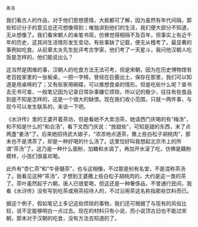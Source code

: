     茶汤 

   我们看古人的作品，对于他们思想感情，大抵都可了解，因为虽然有年代间隔，那些知识分子的意见总还可想像得到；唯独讲到他们的生活，我们便大部分不知道，无从想像了。我们看宋朝人的亲笔书简，仿佛觉得相隔不及百年，但事实上有近千年的历史，这其间生活情形发生变动，有些事缺了记载，便无从稽考了。最显著的事例如吃食。从前章太炎先生批评考古学家，他们考了一天星斗，我问他汉朝人吃饭是怎样的，他们能说出么？

   这当然是困难的事，汉朝人的吃食方法无法可考，但是宋朝，因为在历史博物馆有老百姓家里的一张板桌，一把一字椅，曾经在巨鹿出土，保存在那里，我们可以知道是用桌椅的了；又有些家用碗碟，可以推想食桌的情形。但是吃些什么呢？查书去无书可查，一般笔记因为记录日常杂事嫌它烦琐，所以记的极少，往往有些食品到底不知是怎样的，这是一个很大的缺恨。现在我们收小范围，只就一两件事，与现今可以发生联系的，来谈一下吧。

   《水浒传》里的王婆开着茶坊，但是看她不大卖泡茶，她请西门庆喝的有“梅汤”，和不知是什么的“和合汤”，看下文西门庆说：“放甜些”，可知是甜的东西，末了点两盏“姜汤”了。后来她招待武大娘子，“浓浓地点道茶，撒上些白松子胡桃肉”，那末也不是清茶了，却是一种好喝的什么汤了。这里恰好叫我想起北京市上的所谓“茶汤”了。这乃是一种什么面粉，加糖和水调了，再加开水滚了吃，仿佛是藕粉模样，小孩们很喜欢喝。

   此外有“杏仁茶”和“牛骨髓茶”，也与这相像，不过那是别有名堂，不是混称茶汤了。我看见这种“茶汤”，才想到王婆撒上些白松子胡桃肉的，大约是这一类的茶了。茶叶虽然起于六朝，唐人已很爱喝，但这还是一种奢侈品，不曾通行民间，我看《水浒传》没有写到吃茶或用茶招待人的，不过沿用茶这名称指那些饮料而已。

   据这个例子，假如笔记上多记这些烦琐的事物，我们还可根据了与现有的风俗比较，说不定能够明白一点过去。现在的材料只有小说，而小说顶古旧也不能过宋朝，那末对于汉朝的吃食，没有方法去知道的了。

